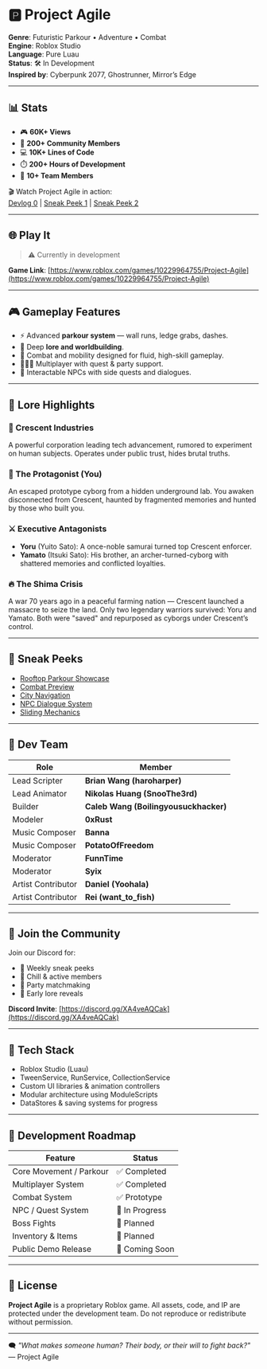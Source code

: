 # 🅿️ Project Agile

**Genre**: Futuristic Parkour • Adventure • Combat  
**Engine**: Roblox Studio  
**Language**: Pure Luau  
**Status**: 🛠️ In Development  
**Inspired by**: Cyberpunk 2077, Ghostrunner, Mirror’s Edge

---

## 📊 Stats

- 🎮 **60K+ Views**
- 💬 **200+ Community Members**
- 💻 **10K+ Lines of Code**
- ⏱️ **200+ Hours of Development**
- 👥 **10+ Team Members**

🎬 Watch Project Agile in action:  
[Devlog 0](https://www.youtube.com/watch?v=9tTtR3KgL6A&t) | [Sneak Peek 1](https://www.youtube.com/watch?v=vhpAcaUTmPI) | [Sneak Peek 2](https://www.youtube.com/watch?v=05khEJr6alw)

---

## 🌐 Play It

> ⚠️ Currently in development

**Game Link**: [https://www.roblox.com/games/10229964755/Project-Agile](https://www.roblox.com/games/10229964755/Project-Agile)

---

## 🎮 Gameplay Features

- ⚡ Advanced **parkour system** — wall runs, ledge grabs, dashes.
- 🧩 Deep **lore and worldbuilding**.
- 🤖 Combat and mobility designed for fluid, high-skill gameplay.
- 🧑‍🤝‍🧑 Multiplayer with quest & party support.
- 🧠 Interactable NPCs with side quests and dialogues.

---

## 📖 Lore Highlights

### 🏢 Crescent Industries
A powerful corporation leading tech advancement, rumored to experiment on human subjects. Operates under public trust, hides brutal truths.

### 🧬 The Protagonist (You)
An escaped prototype cyborg from a hidden underground lab. You awaken disconnected from Crescent, haunted by fragmented memories and hunted by those who built you.

### ⚔️ Executive Antagonists
- **Yoru** (Yuito Sato): A once-noble samurai turned top Crescent enforcer.
- **Yamato** (Itsuki Sato): His brother, an archer-turned-cyborg with shattered memories and conflicted loyalties.

### 🔥 The Shima Crisis
A war 70 years ago in a peaceful farming nation — Crescent launched a massacre to seize the land. Only two legendary warriors survived: Yoru and Yamato. Both were "saved" and repurposed as cyborgs under Crescent’s control.

---

## 📸 Sneak Peeks

- [Rooftop Parkour Showcase](https://i.gyazo.com/f43f2dee1ee291e57f6fee134ee407d4.mp4)
- [Combat Preview](https://i.gyazo.com/7a975faf337e858cc438874b5bb1603f.mp4)
- [City Navigation](https://i.gyazo.com/f10057903395454d1ee0a17d6eedfa55.mp4)
- [NPC Dialogue System](https://i.gyazo.com/b34f87112fd2737d25bef44439aca2bd.mp4)
- [Sliding Mechanics](https://i.gyazo.com/fc464cbddf9fa055e81745846168398a.mp4)

---

## 🧊 Dev Team

| Role               | Member                        |
|--------------------|-------------------------------|
| Lead Scripter      | **Brian Wang (haroharper)**   |
| Lead Animator      | **Nikolas Huang (SnooThe3rd)**|
| Builder            | **Caleb Wang (Boilingyousuckhacker)**      |
| Modeler            | **0xRust**                    |
| Music Composer     | **Banna**                     |
| Music Composer     | **PotatoOfFreedom**           |
| Moderator          | **FunnTime**                  |
| Moderator          | **Syix**                      |
| Artist Contributor | **Daniel (Yoohala)**          |
| Artist Contributor | **Rei (want_to_fish)**        |

---

## 🎉 Join the Community

Join our Discord for:
- 📸 Weekly sneak peeks
- 💬 Chill & active members
- 🤝 Party matchmaking
- 🧠 Early lore reveals

**Discord Invite**: [https://discord.gg/XA4veAQCak](https://discord.gg/XA4veAQCak)

---

## 🧪 Tech Stack

- Roblox Studio (Luau)
- TweenService, RunService, CollectionService
- Custom UI libraries & animation controllers
- Modular architecture using ModuleScripts
- DataStores & saving systems for progress

---

## 🚀 Development Roadmap

| Feature                    | Status        |
|---------------------------|---------------|
| Core Movement / Parkour   | ✅ Completed   |
| Multiplayer System        | ✅ Completed   |
| Combat System             | ✅ Prototype   |
| NPC / Quest System        | 🔄 In Progress |
| Boss Fights               | 🔲 Planned     |
| Inventory & Items         | 🔲 Planned     |
| Public Demo Release       | 🔲 Coming Soon |

---

## 📄 License

**Project Agile** is a proprietary Roblox game. All assets, code, and IP are protected under the development team. Do not reproduce or redistribute without permission.

---

🗨️ *"What makes someone human? Their body, or their will to fight back?"*  
— Project Agile
